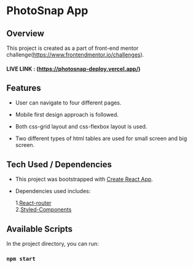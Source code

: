 # PhotoSnap App

## Overview

This project is created as a part of front-end mentor challenge(https://www.frontendmentor.io/challenges).

#### LIVE LINK : (https://photosnap-deploy.vercel.app/)

## Features

- User can navigate to four different pages.

- Mobile first design approach is followed.

- Both css-grid layout and css-flexbox layout is used.

- Two different types of html tables are used for small screen and big screen.

## Tech Used / Dependencies

- This project was bootstrapped with [Create React App](https://github.com/facebook/create-react-app).

- Dependencies used includes: <br>

  1.[React-router](https://www.npmjs.com/package/react-router) <br> 2.[Styled-Components](https://www.npmjs.com/package/styled-components)

## Available Scripts

In the project directory, you can run:

### `npm start`






